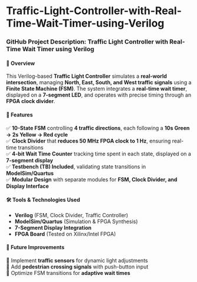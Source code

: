 # Traffic-Light-Controller-with-Real-Time-Wait-Timer-using-Verilog
### **GitHub Project Description: Traffic Light Controller with Real-Time Wait Timer using Verilog**  

#### **📌 Overview**  
This Verilog-based **Traffic Light Controller** simulates a **real-world intersection**, managing **North, East, South, and West traffic signals** using a **Finite State Machine (FSM)**. The system integrates a **real-time wait timer**, displayed on a **7-segment LED**, and operates with precise timing through an **FPGA clock divider**.

#### **🚦 Features**  
✅ **10-State FSM** controlling **4 traffic directions**, each following a **10s Green → 2s Yellow → Red cycle**  
✅ **Clock Divider** that **reduces 50 MHz FPGA clock to 1 Hz**, ensuring real-time transitions  
✅ **4-bit Wait Time Counter** tracking time spent in each state, displayed on a **7-segment display**  
✅ **Testbench (TB) Included**, validating state transitions in **ModelSim/Quartus**  
✅ **Modular Design** with separate modules for **FSM, Clock Divider, and Display Interface**  


#### **🛠 Tools & Technologies Used**  
- **Verilog** (FSM, Clock Divider, Traffic Controller)  
- **ModelSim/Quartus** (Simulation & FPGA Synthesis)  
- **7-Segment Display Integration**  
- **FPGA Board** (Tested on Xilinx/Intel FPGA)  

#### **📌 Future Improvements**  
🔹 Implement **traffic sensors** for dynamic light adjustments  
🔹 Add **pedestrian crossing signals** with push-button input  
🔹 Optimize FSM transitions for **adaptive wait times**  
